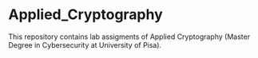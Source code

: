 # Applied_Cryptography
This repository contains lab assigments of Applied Cryptography (Master Degree in Cybersecurity at University of Pisa).
